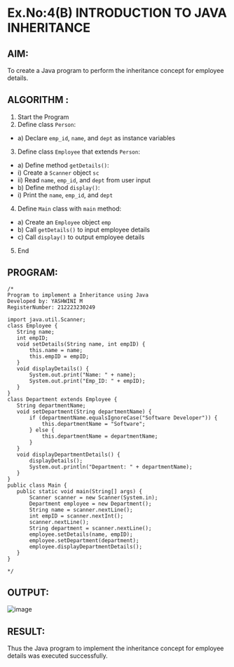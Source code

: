 # Ex.No:4(B) INTRODUCTION TO JAVA INHERITANCE

## AIM:
To create  a Java program to perform the inheritance concept for employee details.

## ALGORITHM :
1.	Start the Program
2.	Define class `Person`:
-	a) Declare `emp_id`, `name`, and `dept` as instance variables
3.	Define class `Employee` that extends `Person`:
-	a) Define method `getDetails()`:
-	i) Create a `Scanner` object `sc`
-	ii) Read `name`, `emp_id`, and `dept` from user input
-	b) Define method `display()`:
-	i) Print the `name`, `emp_id`, and `dept`
4.	Define `Main` class with `main` method:
-	a) Create an `Employee` object `emp`
-	b) Call `getDetails()` to input employee details
-	c) Call `display()` to output employee details
5.	End

## PROGRAM:
 ```
/*
Program to implement a Inheritance using Java
Developed by: YASHWINI M 
RegisterNumber: 212223230249
 
import java.util.Scanner;
class Employee {
    String name;
    int empID;
    void setDetails(String name, int empID) {
        this.name = name;
        this.empID = empID;
    }
    void displayDetails() {
        System.out.print("Name: " + name);
        System.out.print("Emp_ID: " + empID);
    }
}
class Department extends Employee {
    String departmentName;
    void setDepartment(String departmentName) {
        if (departmentName.equalsIgnoreCase("Software Developer")) {
            this.departmentName = "Software";
        } else {
            this.departmentName = departmentName;
        }
    }
    void displayDepartmentDetails() {
        displayDetails();
        System.out.println("Department: " + departmentName);
    }
}
public class Main {
    public static void main(String[] args) {
        Scanner scanner = new Scanner(System.in);
        Department employee = new Department();
        String name = scanner.nextLine();
        int empID = scanner.nextInt();
        scanner.nextLine(); 
        String department = scanner.nextLine();
        employee.setDetails(name, empID);
        employee.setDepartment(department);
        employee.displayDepartmentDetails();
    }
}

*/
```

## OUTPUT:
![image](https://github.com/user-attachments/assets/b162d3b4-364d-468b-a9ff-b0ff1095ea77)

## RESULT:
Thus the Java program to implement the inheritance concept for employee details was  executed successfully.
